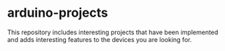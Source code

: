 # arduino-projects
This repository includes interesting projects that have been implemented and adds interesting features to the devices you are looking for.
